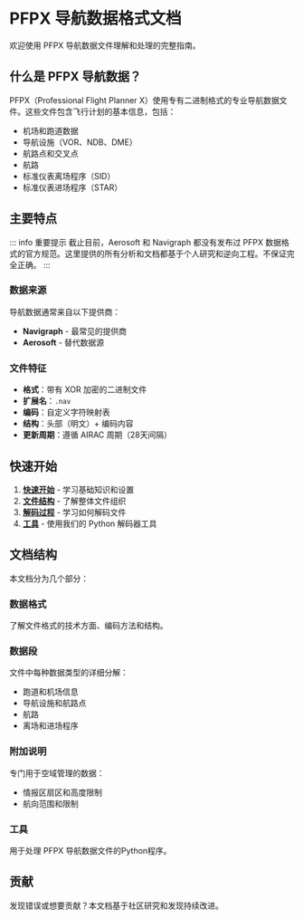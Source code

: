 # PFPX 导航数据格式文档

欢迎使用 PFPX 导航数据文件理解和处理的完整指南。

## 什么是 PFPX 导航数据？

PFPX（Professional Flight Planner X）使用专有二进制格式的专业导航数据文件。这些文件包含飞行计划的基本信息，包括：

- 机场和跑道数据
- 导航设施（VOR、NDB、DME）
- 航路点和交叉点
- 航路
- 标准仪表离场程序（SID）
- 标准仪表进场程序（STAR）

## 主要特点

::: info 重要提示
截止目前，Aerosoft 和 Navigraph 都没有发布过 PFPX 数据格式的官方规范。这里提供的所有分析和文档都基于个人研究和逆向工程。不保证完全正确。
:::

### 数据来源

导航数据通常来自以下提供商：
- **Navigraph** - 最常见的提供商
- **Aerosoft** - 替代数据源

### 文件特征

- **格式**：带有 XOR 加密的二进制文件
- **扩展名**：`.nav`
- **编码**：自定义字符映射表
- **结构**：头部（明文）+ 编码内容
- **更新周期**：遵循 AIRAC 周期（28天间隔）

## 快速开始

1. **[快速开始](./getting-started.md)** - 学习基础知识和设置
2. **[文件结构](./file-structure.md)** - 了解整体文件组织
3. **[解码过程](./decoding-process.md)** - 学习如何解码文件
4. **[工具](../tools/)** - 使用我们的 Python 解码器工具

## 文档结构

本文档分为几个部分：

### 数据格式
了解文件格式的技术方面、编码方法和结构。

### 数据段
文件中每种数据类型的详细分解：
- 跑道和机场信息
- 导航设施和航路点
- 航路
- 离场和进场程序

### 附加说明
专门用于空域管理的数据：
- 情报区扇区和高度限制
- 航向范围和限制

### 工具
用于处理 PFPX 导航数据文件的Python程序。

## 贡献

发现错误或想要贡献？本文档基于社区研究和发现持续改进。
